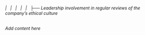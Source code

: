 ###### |   |   |   |   |   ├── Leadership involvement in regular reviews of the company’s ethical culture

*Add content here*